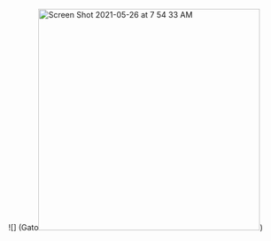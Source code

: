 ![] (Gato<img width="400" alt="Screen Shot 2021-05-26 at 7 54 33 AM" src="https://user-images.githubusercontent.com/82854796/121201082-41aa2b00-c842-11eb-9035-869fd8dd47d4.png">)

